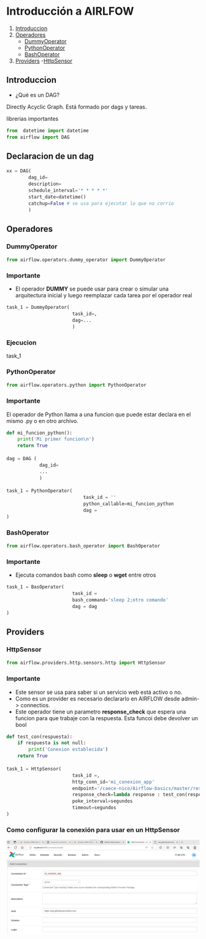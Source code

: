 # Introducción a __AIRLFOW__

1. [Introduccion](#Introduccion)
2. [Operadores](#Operadores)
    - [DummyOperator](#DummyOperator)
    - [PythonOperator](#PythonOperator)
    - [BashOperator](#BashOperator)
3. [Providers](#Providers)
    -[HttpSensor](#HttpSensor)

## Introduccion

- ¿Qué es un DAG? 

Directly Acyclic Graph. Está formado por dags y tareas.

librerias importantes

```python
from  datetime import datetime
from airflow import DAG
```

## Declaracion de un dag 

```python
xx = DAG(
        dag_id=
        description=
        schedule_interval='* * * * *'
        start_date=datetime()
        catchup=False # se usa para ejecutar lo que no corrio
        )
```

## Operadores

### DummyOperator

```python
from airflow.operators.dummy_operator import DummyOperator
```

### Importante

- El operador __DUMMY__ se puede usar para crear o simular una arquitectura inicial y luego reemplazar cada tarea por el operador real

```python
task_1 = DummyOperator(
                        task_id=,
                        dag=...
                        )
```


### Ejecucion

task_1


### PythonOperator

```python
from airflow.operators.python import PythonOperator
```

### Importante

El operador de Python llama a una funcion que puede estar declara en el mismo .py o en otro archivo.

```python
def mi_funcion_python():
    print('Mi primer funcion\n')
    return True

dag = DAG (
            dag_id=
            ...
            )

task_1 = PythonOperator(
                            task_id = ''
                            python_callable=mi_funcion_python
                            dag = 
)
```


### BashOperator

```python
from airflow.operators.bash_operator import BashOperator
```

### Importante

- Ejecuta comandos bash como __sleep__ o __wget__ entre otros

```python
task_1 = BasOperator(
                        task_id = 
                        bash_command='sleep 2;otro comando'
                        dag = dag
)
```

## Providers

### HttpSensor

```python
from airflow.providers.http.sensors.http import HttpSensor
```

### Importante

- Este sensor se usa para saber si un servicio web está activo o no.
- Como es un provider es necesario declararlo en AIRFLOW desde admin-> connectios.
- Este operador tiene un parametro __response_check__ que espera una funcion para que trabaje con la respuesta. Esta funcoi  debe devolver un bool

```python
def test_con(respuesta):
    if respuesta is not null:
        print('Conexion establecida')
    return True

task_1 = HttpSensor(
                        task_id =,
                        http_conn_id='mi_conexion_app'
                        endpoint='/caece-nico/Airflow-basics/master/resources_installation/session5/customer.csv'
                        response_check=lambda response : test_con(response.text)
                        poke_interval=segundos
                        timeout=segundos
)
```

### Como configurar la conexión para usar en un HttpSensor

![Alt text](image-1.png)



